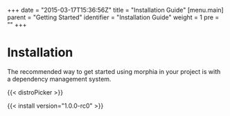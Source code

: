 +++
date = "2015-03-17T15:36:56Z"
title = "Installation Guide"
[menu.main]
  parent = "Getting Started"
  identifier = "Installation Guide"
  weight = 1
  pre = "<i class='fa'></i>"
+++

# Installation

The recommended way to get started using morphia in your project is with a dependency management system.

{{< distroPicker >}}

{{< install version="1.0.0-rc0" >}}
